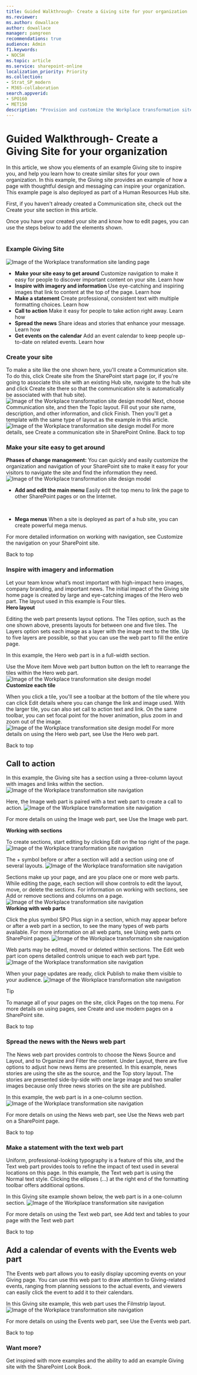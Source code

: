 ```yaml
---
title: Guided Walkthrough- Create a Giving site for your organization
ms.reviewer: 
ms.author: dowallace
author: dowallace
manager: pamgreen
recommendations: true
audience: Admin
f1.keywords:
- NOCSH
ms.topic: article
ms.service: sharepoint-online
localization_priority: Priority
ms.collection:  
- Strat_SP_modern
- M365-collaboration
search.appverid:
- SPO160
- MET150
description: "Provision and customize the Workplace transformation site"
---
```


# Guided Walkthrough- Create a Giving Site for your organization

In this article, we show you elements of an example Giving site to inspire you, and help you learn how to create similar sites for your own organization. In this example, the Giving site provides an example of how a page with thoughtful design and messaging can inspire your organization. This example page is also deployed as part of a Human Resources Hub site.

First, if you haven't already created a Communication site, check out the Create your site section in this article.  

Once you have your created your site and know how to edit pages, you can use the steps below to add the elements shown.
<br>
<br>

### Example Giving Site

   ![Image of the Workplace transformation site landing page](media/hybrid-home.png)

-	**Make your site easy to get around** Customize navigation to make it easy for people to discover important content on your site. Learn how
-	**Inspire with imagery and information** Use eye-catching and inspiring images that link to content at the top of the page. Learn how
-	**Make a statement** Create professional, consistent text with multiple formatting choices. Learn how
-	**Call to action** Make it easy for people to take action right away. Learn how
-	**Spread the news** Share ideas and stories that enhance your message. Learn how
-	**Get events on the calendar** Add an event calendar to keep people up-to-date on related events.  Learn how

 

### Create your site
To make a site like the one shown here, you'll create a Communication site. To do this, click Create site from the SharePoint start page (or, if you're going to associate this site with an existing Hub site, navigate to the hub site and click Create site there so that the communication site is automatically be associated with that hub site).
   ![Image of the Workplace transformation site design model](media/change-management-model.png)
Next, choose Communication site, and then the Topic layout. Fill out your site name, description, and other information, and click Finish. Then you'll get a template with the same type of layout as the example in this article.
   ![Image of the Workplace transformation site design model](media/change-management-model.png)
For more details, see Create a communication site in SharePoint Online.
Back to top


### Make your site easy to get around

**Phases of change management:**
You can quickly and easily customize the organization and navigation of your SharePoint site to make it easy for your visitors to navigate the site and find the information they need.
   ![Image of the Workplace transformation site design model](media/change-management-model.png)
- **Add and edit the main menu** Easily edit the top menu to link the page to other SharePoint pages or on the Internet.
<br>

- **Mega menus**  When a site is deployed as part of a hub site, you can create powerful mega menus.

For more detailed information on working with navigation, see Customize the navigation on your SharePoint site.

Back to top

### Inspire with imagery and information
Let your team know what’s most important with high-impact hero images, company branding, and important news. The initial impact of the Giving site home page is created by large and eye-catching images of the Hero web part. The layout used in this example is Four tiles.
<br>
**Hero layout**

Editing the web part presents layout options. The Tiles option, such as the one shown above, presents layouts for between one and five tiles. The Layers option sets each image as a layer with the image next to the title. Up to five layers are possible, so that you can use the web part to fill the entire page.

In this example, the Hero web part is in a full-width section.

Use the Move item Move web part button button on the left to rearrange the tiles within the Hero web part.
   ![Image of the Workplace transformation site design model](media/change-management-model.png)
<br>
**Customize each tile**

When you click a tile, you'll see a toolbar at the bottom of the tile where you can click Edit details where you can change the link and image used. With the larger tile, you can also set call to action text and link. On the same toolbar, you can set focal point for the hover animation, plus zoom in and zoom out of the image.
   ![Image of the Workplace transformation site design model](media/change-management-model.png)
For more details on using the Hero web part, see Use the Hero web part.

Back to top

## Call to action
In this example, the Giving site has a section using a three-column layout with images and links within the section.
   ![Image of the Workplace transformation site navigation](media/hybrid-nav.png)

Here, the Image web part is paired with a text web part to create a call to action.
   ![Image of the Workplace transformation site navigation](media/hybrid-nav.png)

For more details on using the Image web part, see Use the Image web part.

**Working with sections**

To create sections, start editing by clicking Edit on the top right of the page.
   ![Image of the Workplace transformation site navigation](media/hybrid-nav.png)

The + symbol before or after a section will add a section using one of several layouts.
   ![Image of the Workplace transformation site navigation](media/hybrid-nav.png)

Sections make up your page, and are you place one or more web parts. While editing the page, each section will show controls to edit the layout, move, or delete the sections. For information on working with sections, see Add or remove sections and columns on a page.
   ![Image of the Workplace transformation site navigation](media/hybrid-nav.png)
<br>
**Working with web parts**

Click the plus symbol SPO Plus sign in a section, which may appear before or after a web part in a section, to see the many types of web parts available. For more information on all web parts, see Using web parts on SharePoint pages.
   ![Image of the Workplace transformation site navigation](media/hybrid-nav.png)

Web parts may be edited, moved or deleted within sections. The Edit web part icon opens detailed controls unique to each web part type.
   ![Image of the Workplace transformation site navigation](media/hybrid-nav.png)

When your page updates are ready, click Publish to make them visible to your audience.
   ![Image of the Workplace transformation site navigation](media/hybrid-nav.png)
> [!TIP]
To manage all of your pages on the site, click Pages on the top menu.
For more details on using pages, see Create and use modern pages on a SharePoint site.

Back to top

### Spread the news with the News web part

The News web part provides controls to choose the News Source and Layout, and to Organize and Filter the content. Under Layout, there are five options to adjust how news items are presented. In this example, news stories are using the site as the source, and the Top story layout. The stories are presented side-by-side with one large image and two smaller images because only three news stories on the site are published.

In this example, the web part is in a one-column section.
   ![Image of the Workplace transformation site navigation](media/hybrid-nav.png)

For more details on using the News web part, see Use the News web part on a SharePoint page.

Back to top


### Make a statement with the text web part
Uniform, professional-looking typography is a feature of this site, and the Text web part provides tools to refine the impact of text used in several locations on this page. In this example, the Text web part is using the Normal text style. Clicking the ellipses (…) at the right end of the formatting toolbar offers additional options.

In this Giving site example shown below, the web part is in a one-column section.
   ![Image of the Workplace transformation site navigation](media/hybrid-nav.png)

For more details on using the Text web part, see Add text and tables to your page with the Text web part

Back to top


## Add a calendar of events with the Events web part
The Events web part allows you to easily display upcoming events on your Giving page. You can use this web part to draw attention to Giving-related events, ranging from planning sessions to the actual events, and viewers can easily click the event to add it to their calendars.

In this Giving site example, this web part uses the Filmstrip layout.
  ![Image of the Workplace transformation site navigation](media/hybrid-nav.png)

For more details on using the Events web part, see Use the Events web part.

Back to top

### Want more?
Get inspired with more examples and the ability to add an example Giving site with the SharePoint Look Book.